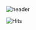 ![header](https://capsule-render.vercel.app/api?type=waving&color=gradient&customColorList=2&height=230&section=header&text=Minsu%20Kim&animation=fadeIn&desc=Welcome!%20Minsu's%20gitHub&descSize=15&descAlign=82&fontAlign=76&fontAlignY=35&fontSize=60&fontColor=FFFEB5)

![Hits](https://hits.seeyoufarm.com/api/count/incr/badge.svg?url=https%3A%2F%2Fgithub.com%2Fkeemminxu&count_bg=%23368DD1&title_bg=%23000000&icon=unrealengine.svg&icon_color=%23FFFFFF&title=Hello+World%21&edge_flat=false)
